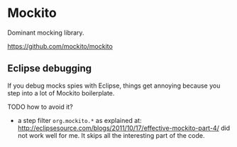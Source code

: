# Mockito

Dominant mocking library.

<https://github.com/mockito/mockito>

## Eclipse debugging

If you debug mocks spies with Eclipse, things get annoying because you step into a lot of Mockito boilerplate.

TODO how to avoid it?

- a step filter `org.mockito.*` as explained at: <http://eclipsesource.com/blogs/2011/10/17/effective-mockito-part-4/> did not work well for me. It skips all the interesting part of the code.
